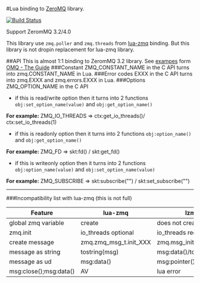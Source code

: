 #Lua binding to [ZeroMQ](http://zeromq.org) library.

[![Build Status](https://travis-ci.org/moteus/lzmq.png?branch=master)](https://travis-ci.org/moteus/lzmq)

Support ZeromMQ 3.2/4.0

This library use `zmq.poller` and `zmq.threads` from [lua-zmq](https://github.com/Neopallium/lua-zmq) binding.
But this library is not dropin replacement for lua-zmq library.

##API
This is almost 1:1 binding to ZeromMQ 3.2 library.
See [exampes](https://github.com/moteus/lzmq-zguide) form [OMQ - The Guide](http://zguide.zeromq.org)
###Constant
ZMQ_CONSTANT_NAME in the C API turns into zmq.CONSTANT_NAME in Lua.
###Error codes
EXXX in the C API turns into zmq.EXXX and zmq.errors.EXXX in Lua.
###Options
ZMQ_OPTION_NAME in the C API 
- if this is read/write option then it turns into 2 functions 
`obj:set_option_name(value)` and `obj:get_option_name()`

**For example:**
ZMQ_IO_THREADS => ctx:get_io_threads()/ ctx:set_io_threads(1)
- if this is readonly  option then it turns into 2 functions 
`obj:option_name()` and `obj:get_option_name()`

**For example:**
ZMQ_FD => skt:fd() / skt:get_fd()
- if this is writeonly  option then it turns into 2 functions 
`obj:option_name(value)` and `obj:set_option_name(value)`

**For example:**
ZMQ_SUBSCRIBE => skt:subscribe("") / skt:set_subscribe("")

----
###Incompatibility list with lua-zmq (this is not full)

|    Feature           |      lua-zmq           |        lzmq              |
|----------------------|------------------------|--------------------------|
|global zmq variable   | create                 | does not create          |
|zmq.init              | io_threads optional    | io_threads require       |
|create message        | zmq.zmq_msg_t.init_XXX | zmq.msg_init_XXX         |
|message as string     | tostring(msg)          | msg:data()/tostring(msg) |
|message as ud         | msg:data()             | msg:pointer()            |
|msg:close();msg:data()| AV                     | lua error                |

